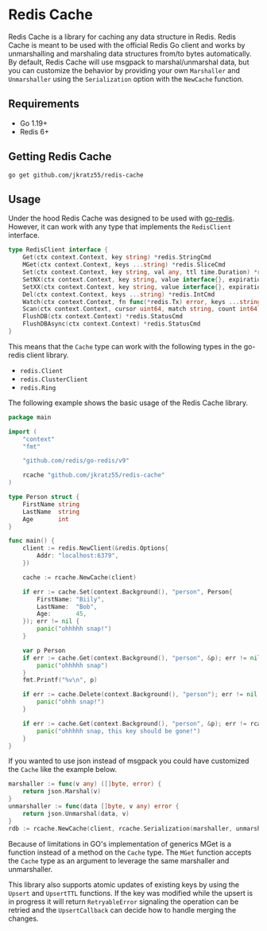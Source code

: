 # Redis Cache

Redis Cache is a library for caching any data structure in Redis. Redis Cache is meant to be used with the official Redis Go client and works by unmarshalling and marshaling data structures from/to bytes automatically. By default, Redis Cache will use msgpack to marshal/unmarshal data, but you can customize the behavior by providing your own `Marshaller` and `Unmarshaller` using the `Serialization` option with the `NewCache` function.

## Requirements

* Go 1.19+ 
* Redis 6+


## Getting Redis Cache

```shell
go get github.com/jkratz55/redis-cache
```

## Usage

Under the hood Redis Cache was designed to be used with [go-redis](https://github.com/redis/go-redis). However, it can work with any type that implements the `RedisClient` interface.

```go
type RedisClient interface {
    Get(ctx context.Context, key string) *redis.StringCmd
    MGet(ctx context.Context, keys ...string) *redis.SliceCmd
    Set(ctx context.Context, key string, val any, ttl time.Duration) *redis.StatusCmd
    SetNX(ctx context.Context, key string, value interface{}, expiration time.Duration) *redis.BoolCmd
    SetXX(ctx context.Context, key string, value interface{}, expiration time.Duration) *redis.BoolCmd
    Del(ctx context.Context, keys ...string) *redis.IntCmd
    Watch(ctx context.Context, fn func(*redis.Tx) error, keys ...string) error
    Scan(ctx context.Context, cursor uint64, match string, count int64) *redis.ScanCmd
    FlushDB(ctx context.Context) *redis.StatusCmd
    FlushDBAsync(ctx context.Context) *redis.StatusCmd
}
```

This means that the `Cache` type can work with the following types in the go-redis client library.

* `redis.Client`
* `redis.ClusterClient`
* `redis.Ring`

The following example shows the basic usage of the Redis Cache library.

```go
package main

import (
	"context"
	"fmt"

	"github.com/redis/go-redis/v9"

	rcache "github.com/jkratz55/redis-cache"
)

type Person struct {
	FirstName string
	LastName  string
	Age       int
}

func main() {
	client := redis.NewClient(&redis.Options{
		Addr: "localhost:6379",
	})

	cache := rcache.NewCache(client)

	if err := cache.Set(context.Background(), "person", Person{
		FirstName: "Biily",
		LastName:  "Bob",
		Age:       45,
	}); err != nil {
		panic("ohhhhh snap!")
	}

	var p Person
	if err := cache.Get(context.Background(), "person", &p); err != nil {
		panic("ohhhhh snap")
	}
	fmt.Printf("%v\n", p)

	if err := cache.Delete(context.Background(), "person"); err != nil {
		panic("ohhh snap!")
	}

	if err := cache.Get(context.Background(), "person", &p); err != rcache.ErrKeyNotFound {
		panic("ohhhhh snap, this key should be gone!")
	}
}
```

If you wanted to use json instead of msgpack you could have customized the `Cache` like the example below.

```go
marshaller := func(v any) ([]byte, error) {
    return json.Marshal(v)
}
unmarshaller := func(data []byte, v any) error {
    return json.Unmarshal(data, v)
}
rdb := rcache.NewCache(client, rcache.Serialization(marshaller, unmarshaller))
```

Because of limitations in GO's implementation of generics MGet is a function instead of a method on the `Cache` type. The `MGet` function accepts the `Cache` type as an argument to leverage the same marshaller and unmarshaller.

This library also supports atomic updates of existing keys by using the `Upsert` and `UpsertTTL` functions. If the key was modified while the upsert is in progress it will return `RetryableError` signaling the operation can be retried and the `UpsertCallback` can decide how to handle merging the changes.